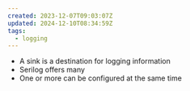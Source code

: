 ```yaml
---
created: 2023-12-07T09:03:07Z
updated: 2024-12-10T08:34:59Z
tags:
  - logging
---
```

- A sink is a destination for logging information
- Serilog offers many
- One or more can be configured at the same time
